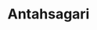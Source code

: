 ---
layout: project
title: "Antahsagari"
description: "An Autonomous Underwater ROV"
header-img: "img/home-bg.jpg"
category: project3
---